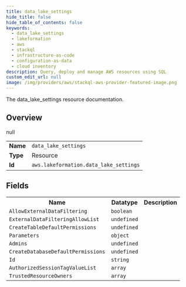 ```yaml
---
title: data_lake_settings
hide_title: false
hide_table_of_contents: false
keywords:
  - data_lake_settings
  - lakeformation
  - aws
  - stackql
  - infrastructure-as-code
  - configuration-as-data
  - cloud inventory
description: Query, deploy and manage AWS resources using SQL
custom_edit_url: null
image: /img/providers/aws/stackql-aws-provider-featured-image.png
---
```

The data_lake_settings resource documentation.

## Overview
<table><tbody>
<tr><td><b>Name</b></td><td><code>data_lake_settings</code></td></tr>
<tr><td><b>Type</b></td><td>Resource</td></tr>
null
<tr><td><b>Id</b></td><td><code>aws.lakeformation.data_lake_settings</code></td></tr>
</tbody></table>

## Fields
<table><tbody>
<tr><th>Name</th><th>Datatype</th><th>Description</th></tr>
<tr><td><code>AllowExternalDataFiltering</code></td><td><code>boolean</code></td><td></td></tr><tr><td><code>ExternalDataFilteringAllowList</code></td><td><code>undefined</code></td><td></td></tr><tr><td><code>CreateTableDefaultPermissions</code></td><td><code>undefined</code></td><td></td></tr><tr><td><code>Parameters</code></td><td><code>object</code></td><td></td></tr><tr><td><code>Admins</code></td><td><code>undefined</code></td><td></td></tr><tr><td><code>CreateDatabaseDefaultPermissions</code></td><td><code>undefined</code></td><td></td></tr><tr><td><code>Id</code></td><td><code>string</code></td><td></td></tr><tr><td><code>AuthorizedSessionTagValueList</code></td><td><code>array</code></td><td></td></tr><tr><td><code>TrustedResourceOwners</code></td><td><code>array</code></td><td></td></tr>
</tbody></table>